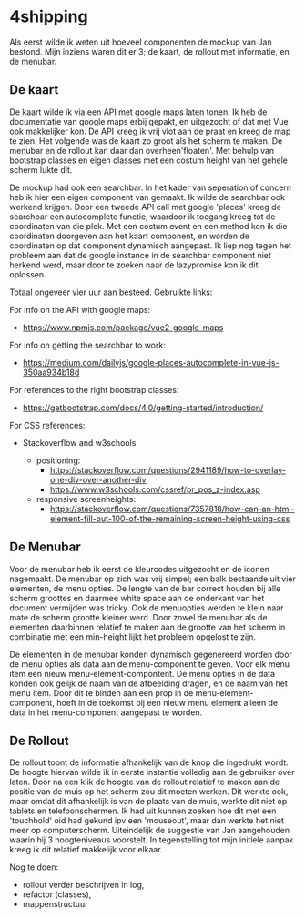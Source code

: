 # 4shipping

Als eerst wilde ik weten uit hoeveel componenten de mockup van Jan bestond. Mijn inziens waren dit er 3; 
de kaart, de rollout met informatie, en de menubar. 

## De kaart

De kaart wilde ik via een API met google maps laten tonen. Ik heb de documentatie van google maps erbij gepakt,
en uitgezocht of dat met Vue ook makkelijker kon. De API kreeg ik vrij vlot aan de praat en kreeg de map te zien. 
Het volgende was de kaart zo groot als het scherm te maken. De menubar en de rollout kan daar dan overheen'floaten'.
Met behulp van bootstrap classes en eigen classes met een costum height van het gehele scherm lukte dit.

De mockup had ook een searchbar. In het kader van seperation of concern heb ik hier een eigen component van gemaakt.
Ik wilde de searchbar ook werkend krijgen. Door een tweede API call met google 'places' kreeg de searchbar een autocomplete
functie, waardoor ik toegang kreeg tot de coordinaten van die plek. Met een costum event en een method kon ik die coordinaten 
doorgeven aan het kaart component, en worden de coordinaten op dat component dynamisch aangepast. Ik liep nog tegen het probleem
aan dat de google instance in de searchbar component niet herkend werd, maar door te zoeken naar de lazypromise kon ik dit
oplossen.

Totaal ongeveer vier uur aan besteed. Gebruikte links:

For info on the API with google maps:
- https://www.npmjs.com/package/vue2-google-maps

For info on getting the searchbar to work:
- https://medium.com/dailyjs/google-places-autocomplete-in-vue-js-350aa934b18d

For references to the right bootstrap classes:
- https://getbootstrap.com/docs/4.0/getting-started/introduction/

For CSS references:

- Stackoverflow and w3schools

    - positioning: 
        - https://stackoverflow.com/questions/2941189/how-to-overlay-one-div-over-another-div
        - https://www.w3schools.com/cssref/pr_pos_z-index.asp
    - responsive screenheights:
        - https://stackoverflow.com/questions/7357818/how-can-an-html-element-fill-out-100-of-the-remaining-screen-height-using-css
        
## De Menubar
Voor de menubar heb ik eerst de kleurcodes uitgezocht en de iconen nagemaakt. De menubar op zich was vrij simpel; een balk 
bestaande uit vier elementen, de menu opties. De lengte van de bar correct houden bij alle scherm groottes en daarmee white
space aan de onderkant van het document vermijden was tricky. Ook de menuopties werden te klein naar mate de scherm grootte 
kleiner werd. Door zowel de menubar als de elementen daarbinnen relatief te maken aan de grootte van het scherm in combinatie
met een min-height lijkt het probleem opgelost te zijn.

De elementen in de menubar konden dynamisch gegenereerd worden door de menu opties als data aan de menu-component te geven.
Voor elk menu item een nieuw menu-element-compontent. De menu opties in de data konden ook gelijk de naam van de afbeelding 
dragen, en de naam van het menu item. Door dit te binden aan een prop in de menu-element-component, hoeft in de toekomst bij 
een nieuw menu element alleen de data in het menu-component aangepast te worden.

## De Rollout
De rollout toont de informatie afhankelijk van de knop die ingedrukt wordt. De hoogte hiervan wilde ik in eerste instantie
volledig aan de gebruiker over laten. Door na een klik de hoogte van de rollout relatief te maken aan de positie van de muis
op het scherm zou dit moeten werken. Dit werkte ook, maar omdat dit afhankelijk is van de plaats van de muis, werkte dit
niet op tablets en telefoonschermen. Ik had uit kunnen zoeken hoe dit met een 'touchhold' oid had gekund ipv een 'mouseout',
maar dan werkte het niet meer op computerscherm. Uiteindelijk de suggestie van Jan aangehouden waarin hij 3 hoogteniveaus
voorstelt. In tegenstelling tot mijn initiele aanpak kreeg ik dit relatief makkelijk voor elkaar.

Nog te doen: 
- rollout verder beschrijven in log,
- refactor (classes),
- mappenstructuur

 
